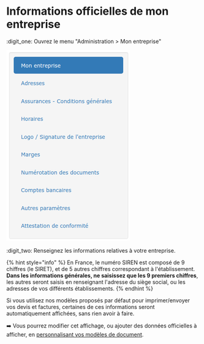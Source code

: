 # Informations officielles de mon entreprise

:digit_one: Ouvrez le menu "Administration > Mon entreprise"

![](../../.gitbook/assets/screenshot-68-.png)

:digit_two: Renseignez les informations relatives à votre entreprise.

{% hint style="info" %}
En France, le numéro SIREN est composé de 9 chiffres (le SIRET), et de 5 autres chiffres correspondant à l'établissement.\
**Dans les informations générales, ne saisissez que les 9 premiers chiffres**, les autres seront saisis en renseignant l'adresse du siège social, ou les adresses de vos différents établissements.
{% endhint %}

Si vous utilisez nos modèles proposés par défaut pour imprimer/envoyer vos devis et factures, certaines de ces informations seront automatiquement affichées, sans rien avoir à faire.

:arrow_right: Vous pourrez modifier cet affichage, ou ajouter des données officielles à afficher, en [personnalisant vos modèles de document](../../pour-aller-plus-loin/modeles-de-document.md).

